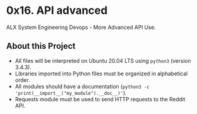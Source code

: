 # 0x16. API advanced #

ALX System Engineering Devops - More Advanced API Use.


## About this Project

- All files will be interpreted on Ubuntu 20.04 LTS using `python3` (version 3.4.3).
- Libraries imported into Python files must be organized in alphabetical order.
- All modules should have a documentation (`python3 -c 'print(__import__("my_module").__doc__)'`).
- Requests module must be used to send HTTP requests to the Reddit API.
